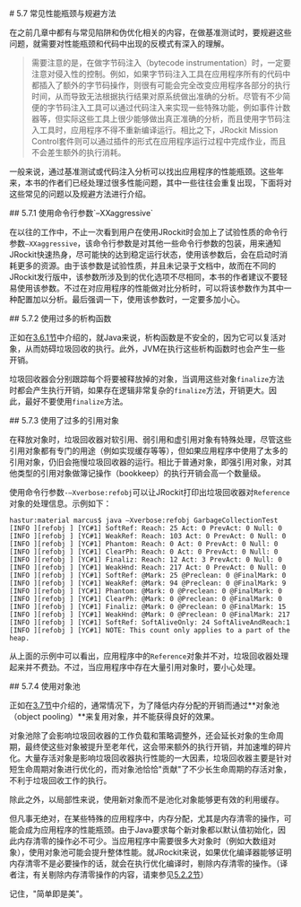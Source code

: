 <a name="5.7" />
# 5.7 常见性能瓶颈与规避方法

在之前几章中都有与常见陷阱和伪优化相关的内容，在做基准测试时，要规避这些问题，就需要对性能瓶颈和代码中出现的反模式有深入的理解。

>需要注意的是，在做字节码注入（bytecode instrumentation）时，一定要注意对侵入性的控制。例如，如果字节码注入工具在应用程序所有的代码中都插入了额外的字节码操作，则很有可能会完全改变应用程序各部分的执行时间，从而导致无法根据执行结果对原系统做出准确的分析。尽管有不少简便的字节码注入工具可以通过代码注入来实现一些特殊功能，例如事件计数器等，但实际这些工具上很少能够做出真正准确的分析，而且使用字节码注入工具时，应用程序不得不重新编译运行。相比之下，JRockit Mission Control套件则可以通过插件的形式在应用程序运行过程中完成作业，而且不会差生额外的执行消耗。

一般来说，通过基准测试或代码注入分析可以找出应用程序的性能瓶颈。这些年来，本书的作者们已经处理过很多性能问题，其中一些往往会重复出现，下面将对这些常见的问题以及规避方法进行介绍。

<a name="5.7.1" />
## 5.7.1 使用命令行参数`–XXaggressive`

在以往的工作中，不止一次看到用户在使用JRockit时会加上了试验性质的命令行参数`–XXaggressive`，该命令行参数是对其他一些命令行参数的包装，用来通知JRockit快速热身，尽可能快的达到稳定运行状态，使用该参数后，会在启动时消耗更多的资源。由于该参数是试验性质，并且未记录于文档中，故而在不同的JRockit发行版中，该参数所涉及到的优化选项不尽相同，本书的作者建议不要轻易使用该参数。不过在对应用程序的性能做对比分析时，可以将该参数作为其中一种配置加以分析。最后强调一下，使用该参数时，一定要多加小心。

<a name="5.7.2" />
## 5.7.2 使用过多的析构函数

正如在[3.6.1节][1]中介绍的，就Java来说，析构函数是不安全的，因为它可以复活对象，从而妨碍垃圾回收的执行。此外，JVM在执行这些析构函数时也会产生一些开销。

垃圾回收器会分别跟踪每个将要被释放掉的对象，当调用这些对象`finalize`方法时都会产生执行开销，如果存在逻辑非常复杂的`finalize`方法，开销更大。因此，最好不要使用`finalize`方法。

<a name="5.7.3" />
## 5.7.3 使用了过多的引用对象

在释放对象时，垃圾回收器对软引用、弱引用和虚引用对象有特殊处理，尽管这些引用对象都有专门的用途（例如实现缓存等等），但如果应用程序中使用了太多的引用对象，仍旧会拖慢垃圾回收器的运行。相比于普通对象，即强引用对象，对其他类型的引用对象做簿记操作（bookkeep）的执行开销会高一个数量级。

使用命令行参数`-–Xverbose:refobj`可以让JRockit打印出垃圾回收器对`Reference`对象的处理信息。示例如下：

    hastur:material marcus$ java –Xverbose:refobj GarbageCollectionTest
    [INFO ][refobj ] [YC#1] SoftRef: Reach: 25 Act: 0 PrevAct: 0 Null: 0
    [INFO ][refobj ] [YC#1] WeakRef: Reach: 103 Act: 0 PrevAct: 0 Null: 0
    [INFO ][refobj ] [YC#1] Phantom: Reach: 0 Act: 0 PrevAct: 0 Null: 0
    [INFO ][refobj ] [YC#1] ClearPh: Reach: 0 Act: 0 PrevAct: 0 Null: 0
    [INFO ][refobj ] [YC#1] Finaliz: Reach: 12 Act: 3 PrevAct: 0 Null: 0
    [INFO ][refobj ] [YC#1] WeakHnd: Reach: 217 Act: 0 PrevAct: 0 Null: 0
    [INFO ][refobj ] [YC#1] SoftRef: @Mark: 25 @Preclean: 0 @FinalMark: 0
    [INFO ][refobj ] [YC#1] WeakRef: @Mark: 94 @Preclean: 0 @FinalMark: 9
    [INFO ][refobj ] [YC#1] Phantom: @Mark: 0 @Preclean: 0 @FinalMark: 0
    [INFO ][refobj ] [YC#1] ClearPh: @Mark: 0 @Preclean: 0 @FinalMark: 0
    [INFO ][refobj ] [YC#1] Finaliz: @Mark: 0 @Preclean: 0 @FinalMark: 15
    [INFO ][refobj ] [YC#1] WeakHnd: @Mark: 0 @Preclean: 0 @FinalMark: 217
    [INFO ][refobj ] [YC#1] SoftRef: SoftAliveOnly: 24 SoftAliveAndReach:1
    [INFO ][refobj ] [YC#1] NOTE: This count only applies to a part of the heap.

从上面的示例中可以看出，应用程序中的`Reference`对象并不对，垃圾回收器处理起来并不费劲。不过，当应用程序中存在大量引用对象时，要小心处理。

<a name="5.7.4" />
## 5.7.4 使用对象池

正如在[3.7节][2]中介绍的，通常情况下，为了降低内存分配的开销而通过**对象池（object pooling）**来复用对象，并不能获得良好的效果。

对象池除了会影响垃圾回收器的工作负载和策略调整外，还会延长对象的生命周期，最终使这些对象被提升至老年代，这会带来额外的执行开销，并加速堆的碎片化。大量存活对象是影响垃圾回收器执行性能的一大因素，垃圾回收器主要是针对短生命周期对象进行优化的，而对象池恰恰"贡献"了不少长生命周期的存活对象，不利于垃圾回收工作的执行。

除此之外，以局部性来说，使用新对象而不是池化对象能够更有效的利用缓存。

但凡事无绝对，在某些特殊的应用程序中，内存分配，尤其是内存清零的操作，可能会成为应用程序的性能瓶颈。由于Java要求每个新对象都以默认值初始化，因此内存清零的操作必不可少。当应用程序中需要很多大对象时（例如大数组对象），使用对象池可能会提升整体性能。就JRockit来说，如果优化编译器能够证明内存清零不是必要操作的话，就会在执行优化编译时，剔除内存清零的操作。（译者注，有关剔除内存清零操作的内容，请柬参见[5.2.2节][3]）

记住，"简单即是美"。









[1]:    ../chap3/3.6.md#3.6.1
[2]:    ../chap3/3.7.md#3.7
[3]:    ../chap5/5.2.md#5.2.2